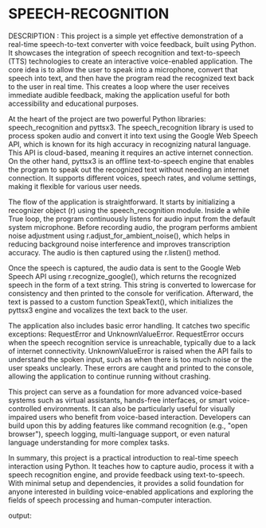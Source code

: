 # SPEECH-RECOGNITION

DESCRIPTION : This project is a simple yet effective demonstration of a real-time speech-to-text converter with voice feedback, built using Python. It showcases the integration of speech recognition and text-to-speech (TTS) technologies to create an interactive voice-enabled application. The core idea is to allow the user to speak into a microphone, convert that speech into text, and then have the program read the recognized text back to the user in real time. This creates a loop where the user receives immediate audible feedback, making the application useful for both accessibility and educational purposes.

At the heart of the project are two powerful Python libraries: speech_recognition and pyttsx3. The speech_recognition library is used to process spoken audio and convert it into text using the Google Web Speech API, which is known for its high accuracy in recognizing natural language. This API is cloud-based, meaning it requires an active internet connection. On the other hand, pyttsx3 is an offline text-to-speech engine that enables the program to speak out the recognized text without needing an internet connection. It supports different voices, speech rates, and volume settings, making it flexible for various user needs.

The flow of the application is straightforward. It starts by initializing a recognizer object (r) using the speech_recognition module. Inside a while True loop, the program continuously listens for audio input from the default system microphone. Before recording audio, the program performs ambient noise adjustment using r.adjust_for_ambient_noise(), which helps in reducing background noise interference and improves transcription accuracy. The audio is then captured using the r.listen() method.

Once the speech is captured, the audio data is sent to the Google Web Speech API using r.recognize_google(), which returns the recognized speech in the form of a text string. This string is converted to lowercase for consistency and then printed to the console for verification. Afterward, the text is passed to a custom function SpeakText(), which initializes the pyttsx3 engine and vocalizes the text back to the user.

The application also includes basic error handling. It catches two specific exceptions: RequestError and UnknownValueError. RequestError occurs when the speech recognition service is unreachable, typically due to a lack of internet connectivity. UnknownValueError is raised when the API fails to understand the spoken input, such as when there is too much noise or the user speaks unclearly. These errors are caught and printed to the console, allowing the application to continue running without crashing.

This project can serve as a foundation for more advanced voice-based systems such as virtual assistants, hands-free interfaces, or smart voice-controlled environments. It can also be particularly useful for visually impaired users who benefit from voice-based interaction. Developers can build upon this by adding features like command recognition (e.g., "open browser"), speech logging, multi-language support, or even natural language understanding for more complex tasks.

In summary, this project is a practical introduction to real-time speech interaction using Python. It teaches how to capture audio, process it with a speech recognition engine, and provide feedback using text-to-speech. With minimal setup and dependencies, it provides a solid foundation for anyone interested in building voice-enabled applications and exploring the fields of speech processing and human-computer interaction.

output:

